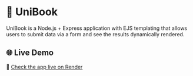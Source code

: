 # 📘 UniBook

UniBook is a Node.js + Express application with EJS templating that allows users to submit data via a form and see the results dynamically rendered.

## 🌐 Live Demo

🔗 [Check the app live on Render](https://unibook.onrender.com)
